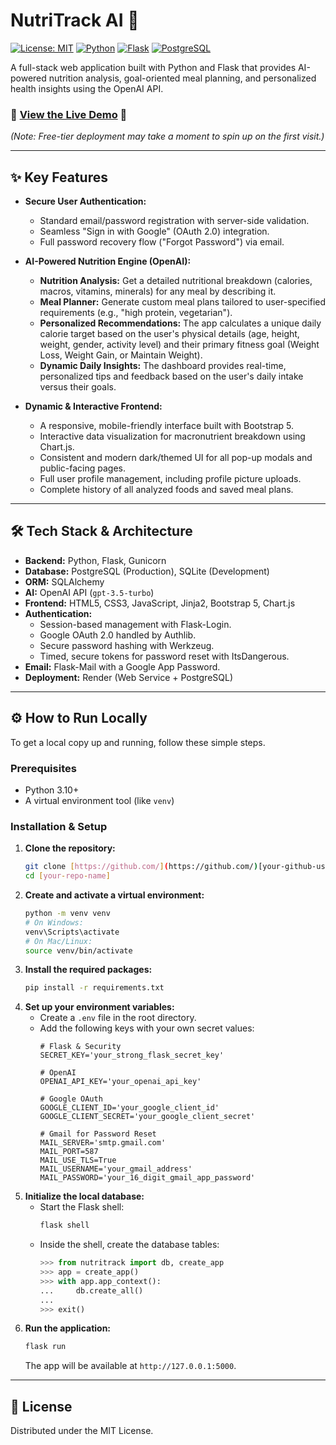 # NutriTrack AI 🥗

[![License: MIT](https://img.shields.io/badge/License-MIT-green.svg)](https://opensource.org/licenses/MIT)
[![Python](https://img.shields.io/badge/Python-3.11+-blue.svg)](https://www.python.org/)
[![Flask](https://img.shields.io/badge/Flask-3.0-black.svg)](https://flask.palletsprojects.com/)
[![PostgreSQL](https://img.shields.io/badge/Database-PostgreSQL-blue.svg)](https://www.postgresql.org/)

A full-stack web application built with Python and Flask that provides AI-powered nutrition analysis, goal-oriented meal planning, and personalized health insights using the OpenAI API.

### 🚀 **[View the Live Demo](https://nutritrack-ai-6s55.onrender.com)** 🚀

*(Note: Free-tier deployment may take a moment to spin up on the first visit.)*

---

## ✨ Key Features

* **Secure User Authentication:**
    * Standard email/password registration with server-side validation.
    * Seamless "Sign in with Google" (OAuth 2.0) integration.
    * Full password recovery flow ("Forgot Password") via email.

* **AI-Powered Nutrition Engine (OpenAI):**
    * **Nutrition Analysis:** Get a detailed nutritional breakdown (calories, macros, vitamins, minerals) for any meal by describing it.
    * **Meal Planner:** Generate custom meal plans tailored to user-specified requirements (e.g., "high protein, vegetarian").
    * **Personalized Recommendations:** The app calculates a unique daily calorie target based on the user's physical details (age, height, weight, gender, activity level) and their primary fitness goal (Weight Loss, Weight Gain, or Maintain Weight).
    * **Dynamic Daily Insights:** The dashboard provides real-time, personalized tips and feedback based on the user's daily intake versus their goals.

* **Dynamic & Interactive Frontend:**
    * A responsive, mobile-friendly interface built with Bootstrap 5.
    * Interactive data visualization for macronutrient breakdown using Chart.js.
    * Consistent and modern dark/themed UI for all pop-up modals and public-facing pages.
    * Full user profile management, including profile picture uploads.
    * Complete history of all analyzed foods and saved meal plans.

---

## 🛠️ Tech Stack & Architecture

* **Backend:** Python, Flask, Gunicorn
* **Database:** PostgreSQL (Production), SQLite (Development)
* **ORM:** SQLAlchemy
* **AI:** OpenAI API (`gpt-3.5-turbo`)
* **Frontend:** HTML5, CSS3, JavaScript, Jinja2, Bootstrap 5, Chart.js
* **Authentication:**
    * Session-based management with Flask-Login.
    * Google OAuth 2.0 handled by Authlib.
    * Secure password hashing with Werkzeug.
    * Timed, secure tokens for password reset with ItsDangerous.
* **Email:** Flask-Mail with a Google App Password.
* **Deployment:** Render (Web Service + PostgreSQL)

---

## ⚙️ How to Run Locally

To get a local copy up and running, follow these simple steps.

### Prerequisites

* Python 3.10+
* A virtual environment tool (like `venv`)

### Installation & Setup

1.  **Clone the repository:**
    ```sh
    git clone [https://github.com/](https://github.com/)[your-github-username]/[your-repo-name].git
    cd [your-repo-name]
    ```
2.  **Create and activate a virtual environment:**
    ```sh
    python -m venv venv
    # On Windows:
    venv\Scripts\activate
    # On Mac/Linux:
    source venv/bin/activate
    ```
3.  **Install the required packages:**
    ```sh
    pip install -r requirements.txt
    ```
4.  **Set up your environment variables:**
    * Create a `.env` file in the root directory.
    * Add the following keys with your own secret values:
        ```env
        # Flask & Security
        SECRET_KEY='your_strong_flask_secret_key'

        # OpenAI
        OPENAI_API_KEY='your_openai_api_key'

        # Google OAuth
        GOOGLE_CLIENT_ID='your_google_client_id'
        GOOGLE_CLIENT_SECRET='your_google_client_secret'

        # Gmail for Password Reset
        MAIL_SERVER='smtp.gmail.com'
        MAIL_PORT=587
        MAIL_USE_TLS=True
        MAIL_USERNAME='your_gmail_address'
        MAIL_PASSWORD='your_16_digit_gmail_app_password'
        ```
5.  **Initialize the local database:**
    * Start the Flask shell:
        ```sh
        flask shell
        ```
    * Inside the shell, create the database tables:
        ```python
        >>> from nutritrack import db, create_app
        >>> app = create_app()
        >>> with app.app_context():
        ...     db.create_all()
        ...
        >>> exit()
        ```
6.  **Run the application:**
    ```sh
    flask run
    ```
    The app will be available at `http://127.0.0.1:5000`.

---

## 📜 License

Distributed under the MIT License.